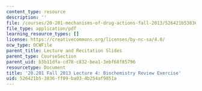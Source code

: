```yaml
---
content_type: resource
description: ''
file: /courses/20-201-mechanisms-of-drug-actions-fall-2013/526421b53836ff09ba034b254af9851a_MIT20_201F13_L4_biochem2.pdf
file_type: application/pdf
learning_resource_types: []
license: https://creativecommons.org/licenses/by-nc-sa/4.0/
ocw_type: OCWFile
parent_title: Lecture and Recitation Slides
parent_type: CourseSection
parent_uid: b3b11dfa-cd78-c832-bea1-3ebf68f85796
resourcetype: Document
title: '20.201 Fall 2013 Lecture 4: Biochemistry Review Exercise'
uid: 526421b5-3836-ff09-ba03-4b254af9851a
---
```

